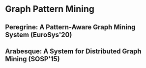 
# Graph Pattern Mining

## Peregrine: A Pattern-Aware Graph Mining System (EuroSys'20)

## Arabesque: A System for Distributed Graph Mining (SOSP'15)

